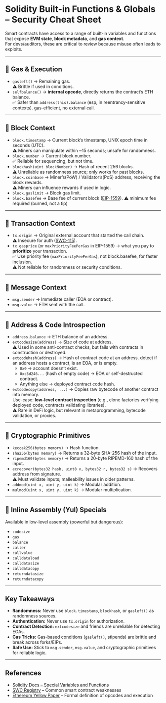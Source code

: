 # Solidity Built-in Functions & Globals – Security Cheat Sheet

Smart contracts have access to a range of built-in variables and functions that expose **EVM state**, **block metadata**, and **gas context**.  
For devs/auditors, these are critical to review because misuse often leads to exploits.

---
## 🔹 Gas & Execution
- `gasleft()` → Remaining gas.  
  ⚠️ Brittle if used in conditions.  
- `selfbalance()` → **internal opcode**, directly returns the contract’s ETH balance.  
  ✅ Safer than `address(this).balance` (esp, in reentrancy-sensitive contexts). gas-efficient, no external call.  

---
## 🔹 Block Context
- `block.timestamp` → Current block’s timestamp, UNIX epoch time in seconds (UTC).  
  ⚠️ Miners can manipulate within ~15 seconds; unsafe for randomness.  
- `block.number` → Current block number.  
  ✅ Reliable for sequencing, but not time.  
- `blockhash(uint blockNumber)` → Hash of recent 256 blocks.  
  ⚠️ Unreliable as randomness source; only works for past blocks.  
- `block.coinbase` → Miner’s(PoW) / Validator’s(PoS) address, receiving the block rewards.  
  ⚠️ Miners can influence rewards if used in logic.  
- `block.gaslimit` → Block gas limit.  
- `block.basefee` → Base fee of current block ([EIP-1559](https://eips.ethereum.org/EIPS/eip-1559)).
  ⚠️ minimum fee required (burned, not a tip)

---
## 🔹 Transaction Context
- `tx.origin` → Original external account that started the call chain.  
  ⚠️ Insecure for auth ([SWC-115](https://swcregistry.io/docs/SWC-115)).  
- `tx.gasprice` (or `maxPriorityFeePerGas` in EIP-1559) → what you pay to **prioritize** your transaction.  
  ✅ Use priority fee (`maxPriorityFeePerGas`), not block.basefee, for faster inclusion.  
  ⚠️ Not reliable for randomness or security conditions.  

---
## 🔹 Message Context
- `msg.sender` → Immediate caller (EOA or contract).  
- `msg.value` → ETH sent with the call.  

---
## 🔹 Address & Code Introspection
- `address.balance` → ETH balance of an address.  
- `extcodesize(address)` → Size of code at address.  
  ⚠️ Used in some anti-contract checks, but fails with contracts in construction or destroyed.  
- `extcodehash(address)` → Hash of contract code at an address. detect if an address hosts a contract, is an EOA, or is empty.
  - `0x0` → account doesn’t exist.
  - `0xc5d246...` (hash of empty code) → EOA or self-destructed contract.
  - Anything else → deployed contract code hash.
- `extcodecopy(address, ...)` → Copies raw bytecode of another contract into memory.  
  Use-case: **low-level contract inspection** (e.g., clone factories verifying deployed code, contracts validating libraries).  
  ⚠️ Rare in DeFi logic, but relevant in metaprogramming, bytecode validation, or proxies.

---
## 🔹 Cryptographic Primitives
- `keccak256(bytes memory)` → Hash function.  
- `sha256(bytes memory)` → Returns a 32-byte SHA-256 hash of the input.  
- `ripemd160(bytes memory)` → Returns a 20-byte RIPEMD-160 hash of the input.  
- `ecrecover(bytes32 hash, uint8 v, bytes32 r, bytes32 s)` → Recovers address from signature.  
  ⚠️ Must validate inputs; malleability issues in older patterns.  
- `addmod(uint x, uint y, uint k)` → Modular addition.  
- `mulmod(uint x, uint y, uint k)` → Modular multiplication.  

---
## 🔹 Inline Assembly (Yul) Specials
Available in low-level assembly (powerful but dangerous):
- `codesize`
- `gas`
- `balance`
- `caller`
- `callvalue`
- `calldataload`
- `calldatasize`
- `calldatacopy`
- `returndatasize`
- `returndatacopy`

---
## Key Takeaways
- **Randomness:** Never use `block.timestamp`, `blockhash`, or `gasleft()` as randomness sources.  
- **Authentication:** Never use `tx.origin` for authorization.  
- **Contract Detection:** `extcodesize` and friends are unreliable for detecting EOAs.  
- **Gas Tricks:** Gas-based conditions (`gasleft()`, stipends) are brittle and break across forks/EIPs.  
- **Safe Use:** Stick to `msg.sender`, `msg.value`, and cryptographic primitives for reliable logic.  

---
## References
- [Solidity Docs – Special Variables and Functions](https://docs.soliditylang.org/en/latest/units-and-global-variables.html)  
- [SWC Registry](https://swcregistry.io/) – Common smart contract weaknesses  
- [Ethereum Yellow Paper](https://ethereum.github.io/yellowpaper/paper.pdf) – Formal definition of opcodes and execution  
